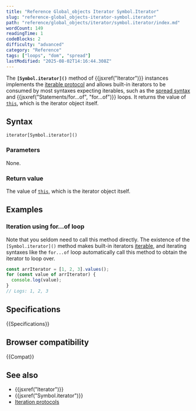 ```yaml
---
title: "Reference Global_objects Iterator Symbol.Iterator"
slug: "reference-global_objects-iterator-symbol.iterator"
path: "reference/global_objects/iterator/symbol.iterator/index.md"
wordCount: 149
readingTime: 1
codeBlocks: 2
difficulty: "advanced"
category: "Reference"
tags: ["loops", "dom", "spread"]
lastModified: "2025-08-02T14:16:44.308Z"
---
```



The **`[Symbol.iterator]()`** method of {{jsxref("Iterator")}} instances implements the [iterable protocol](/en-US/docs/Web/JavaScript/Reference/Iteration_protocols) and allows built-in iterators to be consumed by most syntaxes expecting iterables, such as the [spread syntax](/en-US/docs/Web/JavaScript/Reference/Operators/Spread_syntax) and {{jsxref("Statements/for...of", "for...of")}} loops. It returns the value of [`this`](/en-US/docs/Web/JavaScript/Reference/Operators/this), which is the iterator object itself.

## Syntax

```js-nolint
iterator[Symbol.iterator]()
```

### Parameters

None.

### Return value

The value of [`this`](/en-US/docs/Web/JavaScript/Reference/Operators/this), which is the iterator object itself.

## Examples

### Iteration using for...of loop

Note that you seldom need to call this method directly. The existence of the `[Symbol.iterator]()` method makes built-in iterators [iterable](/en-US/docs/Web/JavaScript/Reference/Iteration_protocols#the_iterable_protocol), and iterating syntaxes like the `for...of` loop automatically call this method to obtain the iterator to loop over.

```js
const arrIterator = [1, 2, 3].values();
for (const value of arrIterator) {
  console.log(value);
}
// Logs: 1, 2, 3
```

## Specifications

{{Specifications}}

## Browser compatibility

{{Compat}}

## See also

- {{jsxref("Iterator")}}
- {{jsxref("Symbol.iterator")}}
- [Iteration protocols](/en-US/docs/Web/JavaScript/Reference/Iteration_protocols)
